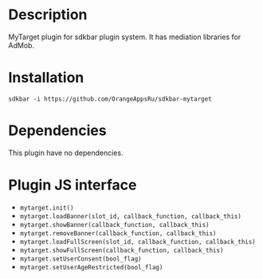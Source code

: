 # Description

MyTarget plugin for sdkbar plugin system. It has mediation libraries for AdMob.

# Installation

`sdkbar -i https://github.com/OrangeAppsRu/sdkbar-mytarget`

# Dependencies

This plugin have no dependencies.

# Plugin JS interface

- `mytarget.init()`
- `mytarget.loadBanner(slot_id, callback_function, callback_this)`
- `mytarget.showBanner(callback_function, callback_this)`
- `mytarget.removeBanner(callback_function, callback_this)`
- `mytarget.loadFullScreen(slot_id, callback_function, callback_this)`
- `mytarget.showFullScreen(callback_function, callback_this)`
- `mytarget.setUserConsent(bool_flag)`
- `mytarget.setUserAgeRestricted(bool_flag)`

